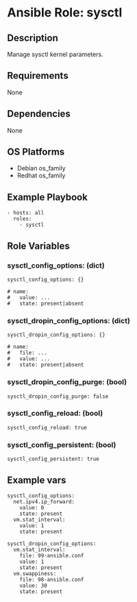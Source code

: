 # Ansible Role: sysctl

## Description

Manage sysctl kernel parameters.

## Requirements

None

## Dependencies

None

## OS Platforms

- Debian os_family
- Redhat os_family

## Example Playbook

```
- hosts: all
  roles:
    - sysctl
```

## Role Variables

### sysctl_config_options: (dict)

```
sysctl_config_options: {}

# name:
#   value: ...
#   state: present|absent
```

### sysctl_dropin_config_options: (dict)

```
sysctl_dropin_config_options: {}

# name:
#   file: ...
#   value: ...
#   state: present|absent
```

### sysctl_dropin_config_purge: (bool)

```
sysctl_dropin_config_purge: false
```

### sysctl_config_reload: (bool)

```
sysctl_config_reload: true
```

### sysctl_config_persistent: (bool)

```
sysctl_config_persistent: true
```

## Example vars

```
sysctl_config_options:
  net.ipv4.ip_forward:
    value: 0
    state: present
  vm.stat_interval:
    value: 1
    state: present

sysctl_dropin_config_options:
  vm.stat_interval:
    file: 99-ansible.conf
    value: 1
    state: present
  vm.swappiness:
    file: 98-ansible.conf
    value: 30
    state: present
```
